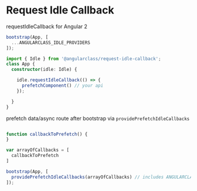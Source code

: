 # Request Idle Callback
requestIdleCallback for Angular 2



```typescript
bootstrap(App, [
  ...ANGULARCLASS_IDLE_PROVIDERS  
]);
```

```typescript
import { Idle } from '@angularclass/request-idle-callback';
class App {
  constructor(idle: Idle) {

    idle.requestIdleCallback(() => {
      prefetchComponent() // your api
    });

  }  
}

```


prefetch data/async route after bootstrap via `providePrefetchIdleCallbacks`
```typescript

function callbackToPrefetch() {
}

var arrayOfCallbacks = [
  callbackToPrefetch
]

bootstrap(App, [
  providePrefetchIdleCallbacks(arrayOfCallbacks) // includes ANGULARCLASS_IDLE_PROVIDERS
]);
```
